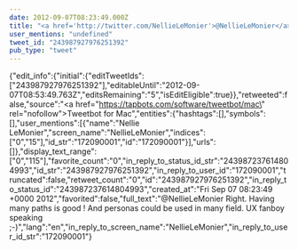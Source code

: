 ```yaml
---
date: 2012-09-07T08:23:49.000Z
title: "<a href='http://twitter.com/NellieLeMonier'>@NellieLeMonier</a> Right. Having many paths is good ! And personas could be used in many field. UX fanboy speaking ;-)″"
user_mentions: "undefined"
tweet_id: "243987927976251392"
pub_type: "tweet"
---
```

{"edit_info":{"initial":{"editTweetIds":["243987927976251392"],"editableUntil":"2012-09-07T08:53:49.763Z","editsRemaining":"5","isEditEligible":true}},"retweeted":false,"source":"<a href=\"https://tapbots.com/software/tweetbot/mac\" rel=\"nofollow\">Tweetbot for Mac</a>","entities":{"hashtags":[],"symbols":[],"user_mentions":[{"name":"Nellie LeMonier","screen_name":"NellieLeMonier","indices":["0","15"],"id_str":"172090001","id":"172090001"}],"urls":[]},"display_text_range":["0","115"],"favorite_count":"0","in_reply_to_status_id_str":"243987237614804993","id_str":"243987927976251392","in_reply_to_user_id":"172090001","truncated":false,"retweet_count":"0","id":"243987927976251392","in_reply_to_status_id":"243987237614804993","created_at":"Fri Sep 07 08:23:49 +0000 2012","favorited":false,"full_text":"@NellieLeMonier Right. Having many paths is good ! And personas could be used in many field. UX fanboy speaking ;-)","lang":"en","in_reply_to_screen_name":"NellieLeMonier","in_reply_to_user_id_str":"172090001"}
